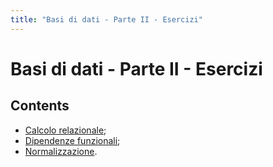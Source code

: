 ```yaml
---
title: "Basi di dati - Parte II - Esercizi"
---
```


# Basi di dati - Parte II - Esercizi

## Contents

- [Calcolo relazionale](db_es_part2_1.md);
- [Dipendenze funzionali](db_es_part2_2.md);
- [Normalizzazione](db_es_part2_3.md).
